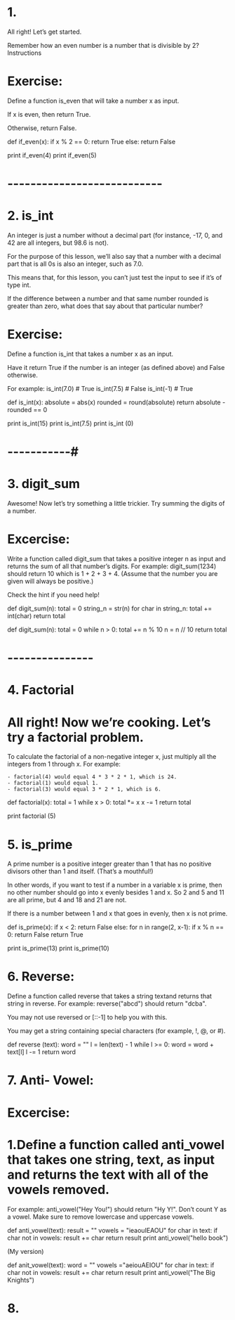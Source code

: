 # 1.

All right! Let’s get started.

Remember how an even number is a number that is divisible by 2?
Instructions

# Exercise:
Define a function is_even that will take a number x as input.

If x is even, then return True.

Otherwise, return False.




def if_even(x):
  if x % 2 == 0:
    return True
  else:
     return False

print if_even(4)
print if_even(5) 

# --------------------------- #

# 2. is_int

An integer is just a number without a decimal part (for instance, -17, 0, and 42 are all integers, but 98.6 is not).

For the purpose of this lesson, we’ll also say that a number with a decimal part that is all 0s is also an integer, such as 7.0.

This means that, for this lesson, you can’t just test the input to see if it’s of type int.

If the difference between a number and that same number rounded is greater than zero, what does that say about that particular number?


# Exercise:
Define a function is_int that takes a number x as an input.

Have it return True if the number is an integer (as defined above) and False otherwise.

For example:
is_int(7.0) # True
is_int(7.5)  # False
is_int(-1) # True

def is_int(x):
  absolute = abs(x)
  rounded = round(absolute)
  return absolute - rounded == 0 

print is_int(15)
print is_int(7.5)
print is_int (0)
 

# -----------# 

# 3. digit_sum

Awesome! Now let’s try something a little trickier. Try summing the digits of a number.

# Excercise:
Write a function called digit_sum that takes a positive integer n as input and returns the sum of all that number’s digits. For example: digit_sum(1234) should return 10 which is 1 + 2 + 3 + 4. (Assume that the number you are given will always be positive.)

Check the hint if you need help!


def digit_sum(n):
  total = 0 
  string_n = str(n)
  for char in string_n:
   total += int(char)
  return total 


def digit_sum(n):
  total = 0
  while n > 0:
    total += n % 10
    n = n // 10
  return total 

# --------------- #


# 4. Factorial 
 
 # All right! Now we’re cooking. Let’s try a factorial problem.

To calculate the factorial of a non-negative integer x, just multiply all the integers from 1 through x. For example:

    - factorial(4) would equal 4 * 3 * 2 * 1, which is 24.
    - factorial(1) would equal 1.
    - factorial(3) would equal 3 * 2 * 1, which is 6.



def factorial(x):
  total = 1 
  while x > 0:
    total *= x
    x -= 1
  return total 

print factorial (5)    








# 5. is_prime

A prime number is a positive integer greater than 1 that has no positive divisors other than 1 and itself. (That’s a mouthful!)

In other words, if you want to test if a number in a variable x is prime, then no other number should go into x evenly besides 1 and x. So 2 and 5 and 11 are all prime, but 4 and 18 and 21 are not.

If there is a number between 1 and x that goes in evenly, then x is not prime.



def is_prime(x):
    if x < 2:
        return False
    else:
        for n in range(2, x-1):
            if x % n == 0:
                return False
        return True

print is_prime(13)
print is_prime(10)




# 6. Reverse:
Define a function called reverse that takes a string textand returns that string in reverse. For example: reverse("abcd") should return "dcba".

You may not use reversed or [::-1] to help you with this.

You may get a string containing special characters (for example, !, @, or #).


def reverse (text):
    word = ""
    l = len(text) - 1
    while l >= 0:
       word = word + text[l]
       l -= 1
    return word 



# 7. Anti- Vowel:

# Excercise:
# 1.Define a function called anti_vowel that takes one string, text, as input and returns the text with all of the vowels removed.

For example: anti_vowel("Hey You!") should return "Hy Y!". Don’t count Y as a vowel. Make sure to remove lowercase and uppercase vowels.


def anti_vowel(text):
    result = ""
    vowels = "ieaouIEAOU"
    for char in text:
          if char not in vowels:
            result += char
    return result
print anti_vowel("hello book")

(My version)

def anit_vowel(text):
  word = ""
  vowels ="aeiouAEIOU"
  for char in text:
     if char not in vowels:
      result += char
  return result
print anti_vowel("The Big Knights") 


# 8. 













